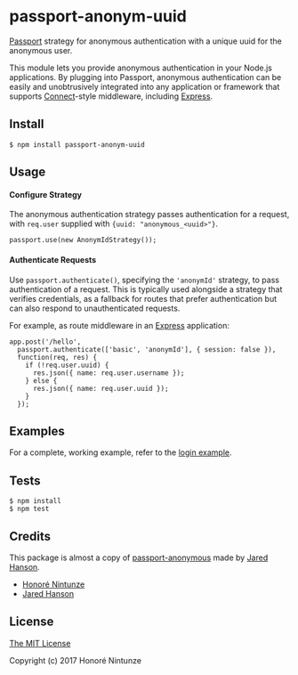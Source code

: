 # passport-anonym-uuid

[Passport](http://passportjs.org/) strategy for anonymous authentication with a unique uuid for the anonymous user.

This module lets you provide anonymous authentication in your Node.js
applications.  By plugging into Passport, anonymous authentication can be easily
and unobtrusively integrated into any application or framework that supports
[Connect](http://www.senchalabs.org/connect/)-style middleware, including
[Express](http://expressjs.com/).

## Install

    $ npm install passport-anonym-uuid

## Usage

#### Configure Strategy

The anonymous authentication strategy passes authentication for a request,
with `req.user` supplied with `{uuid: "anonymous_<uuid>"}`.

    passport.use(new AnonymIdStrategy());

#### Authenticate Requests

Use `passport.authenticate()`, specifying the `'anonymId'` strategy, to
pass authentication of a request.  This is typically used alongside a strategy
that verifies credentials, as a fallback for routes that prefer authentication
but can also respond to unauthenticated requests.

For example, as route middleware in an [Express](http://expressjs.com/)
application:

    app.post('/hello', 
      passport.authenticate(['basic', 'anonymId'], { session: false }),
      function(req, res) {
        if (!req.user.uuid) {
          res.json({ name: req.user.username });
        } else {
          res.json({ name: req.user.uuid });
        }
      });

## Examples

For a complete, working example, refer to the [login example](https://github.com/nash403/passport-anonym-uuid/tree/master/examples/basic).

## Tests

    $ npm install
    $ npm test

## Credits
This package is almost a copy of [passport-anonymous](https://github.com/jaredhanson/passport-anonymous) made by [Jared Hanson](http://github.com/jaredhanson).

  - [Honoré Nintunze](https://github.com/nash403)
  - [Jared Hanson](http://github.com/jaredhanson)

## License

[The MIT License](http://opensource.org/licenses/MIT)

Copyright (c) 2017 Honoré Nintunze